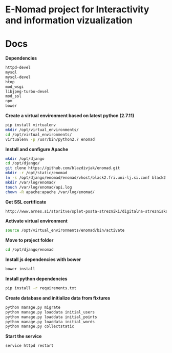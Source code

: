 E-Nomad project for Interactivity and information vizualization
==========

Docs
====
**Dependencies**
```bash
httpd-devel
mysql
mysql-devel
htop
mod_wsgi
libjpeg-turbo-devel
mod_ssl
npm
bower
```

**Create a virtual environment based on latest python (2.7.11)**
```bash
pip install virtualenv
mkdir /opt/virtual_environments/
cd /opt/virtual_environments/
virtualenv -p /usr/bin/python2.7 enomad 
```

**Install and configure Apache**
```bash
mkdir /opt/django
cd /opt/django/
git clone https://github.com/blazdivjak/enomad.git
mkdir -r /opt/static/enomad
ln -s /opt/django/enomad/enomad/vhost/black2.fri.uni-lj.si.conf black2.fri.uni-lj.si.conf
mkdir /var/log/enomad/
touch /var/log/enomad/api.log
chown -R apache:apache /var/log/enomad/
```

**Get SSL certificate**
```bash
http://www.arnes.si/storitve/splet-posta-strezniki/digitalna-strezniska-potrdila/
```
**Activate virtual environment**
```bash
source /opt/virtual_environments/enomad/bin/activate
```
**Move to project folder**
```bash
cd /opt/django/enomad
```
**Install js dependencies with bower**
```bash
bower install
```
**Install python dependencies**
```bash
pip install -r requirements.txt
```
**Create database and initialize data from fixtures**
```bash
python manage.py migrate
python manage.py loaddata initial_users
python manage.py loaddata initial_points
python manage.py loaddata initial_words
python manage.py collectstatic
```
**Start the service**
```bash
service httpd restart
```
